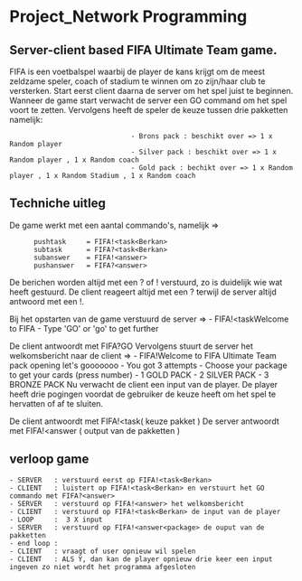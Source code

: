 # Project_Network Programming


## Server-client based FIFA Ultimate Team game.

FIFA is een voetbalspel waarbij de player de kans krijgt om de meest zeldzame speler, coach of stadium te winnen om zo zijn/haar club te versterken.
Start eerst client daarna de server om het spel juist te beginnen. Wanneer de game start verwacht de server een GO command om het spel voort te zetten. Vervolgens heeft de speler de keuze tussen drie pakketten namelijk: 


                                  - Brons pack : beschikt over => 1 x Random player 
                                  - Silver pack : beschikt over => 1 x Random player , 1 x Random coach
                                  - Gold pack : bechikt over => 1 x Random player , 1 x Random Stadium , 1 x Random coach
                                  
                                  
## Techniche uitleg

De game werkt met een aantal commando's, namelijk =>

          pushtask     = FIFA!<task<Berkan> 
          subtask      = FIFA?<task<Berkan>
          subanswer    = FIFA!<answer>   
          pushanswer   = FIFA?<answer>    
  
De berichen worden altijd met een ? of ! verstuurd, zo is duidelijk wie wat heeft gestuurd. De client reageert altijd met een ? terwijl de server altijd antwoord met een !. 

Bij het opstarten van de game verstuurd de server =>            -   FIFA!<task<Berkan>Welcome to FIFA
                                                                -   Type 'GO' or 'go' to get further
  
  
De client antwoordt met FIFA?<answer>GO
Vervolgens stuurt de server het welkomsbericht naar de client =>      - FIFA!<answer>Welcome to FIFA Ultimate Team pack opening let's gooooooo
                                                                      -  You got 3 attempts
                                                                      -  Choose your package to get your cards (press number)
                                                                      -  1 GOLD PACK
                                                                      -  2 SILVER PACK
                                                                      -  3 BRONZE PACK
  Nu verwacht de client een input van de player.
  De player heeft drie pogingen voordat de gebruiker de keuze heeft om het spel te hervatten of af te sluiten. 
  
  De client antwoordt met FIFA!<task<Berkan>( keuze pakket )
  De server antwoordt met FIFA!<answer<package> ( output van de pakketten )
  
  ## verloop game
```
- SERVER   : verstuurd eerst op FIFA!<task<Berkan>   
- CLIENT   : luistert op FIFA!<task<Berkan> en verstuurt het GO commando met FIFA?<answer>
- SERVER   : verstuurd op FIFA!<answer> het welkomsbericht
- CLIENT   : verstuurd op FIFA!<task<Berkan> de input van de player 
- LOOP     :  3 X input
- SERVER   : verstuurd op FIFA!<answer<package> de ouput van de pakketten
- end loop :
- CLIENT   : vraagt of user opnieuw wil spelen
- CLIENT   : ALS Y, dan kan de player opnieuw drie keer een input ingeven zo niet wordt het programma afgesloten
```
  
  
  

